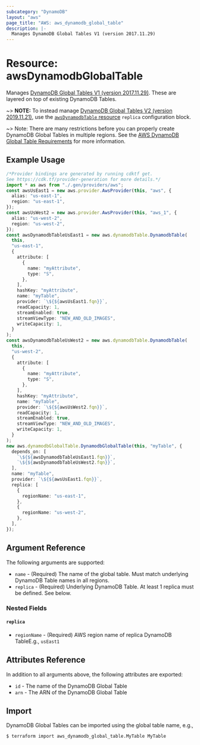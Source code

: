 ```yaml
---
subcategory: "DynamoDB"
layout: "aws"
page_title: "AWS: aws_dynamodb_global_table"
description: |-
  Manages DynamoDB Global Tables V1 (version 2017.11.29)
---
```


# Resource: awsDynamodbGlobalTable

Manages [DynamoDB Global Tables V1 (version 2017.11.29)](https://docs.aws.amazon.com/amazondynamodb/latest/developerguide/globaltables.V1.html). These are layered on top of existing DynamoDB Tables.

\~> **NOTE:** To instead manage [DynamoDB Global Tables V2 (version 2019.11.21)](https://docs.aws.amazon.com/amazondynamodb/latest/developerguide/globaltables.V2.html), use the [`awsDynamodbTable` resource](/docs/providers/aws/r/dynamodb_table.html) `replica` configuration block.

\~> Note: There are many restrictions before you can properly create DynamoDB Global Tables in multiple regions. See the [AWS DynamoDB Global Table Requirements](http://docs.aws.amazon.com/amazondynamodb/latest/developerguide/globaltables_reqs_bestpractices.html) for more information.

## Example Usage

```typescript
/*Provider bindings are generated by running cdktf get.
See https://cdk.tf/provider-generation for more details.*/
import * as aws from "./.gen/providers/aws";
const awsUsEast1 = new aws.provider.AwsProvider(this, "aws", {
  alias: "us-east-1",
  region: "us-east-1",
});
const awsUsWest2 = new aws.provider.AwsProvider(this, "aws_1", {
  alias: "us-west-2",
  region: "us-west-2",
});
const awsDynamodbTableUsEast1 = new aws.dynamodbTable.DynamodbTable(
  this,
  "us-east-1",
  {
    attribute: [
      {
        name: "myAttribute",
        type: "S",
      },
    ],
    hashKey: "myAttribute",
    name: "myTable",
    provider: `\${${awsUsEast1.fqn}}`,
    readCapacity: 1,
    streamEnabled: true,
    streamViewType: "NEW_AND_OLD_IMAGES",
    writeCapacity: 1,
  }
);
const awsDynamodbTableUsWest2 = new aws.dynamodbTable.DynamodbTable(
  this,
  "us-west-2",
  {
    attribute: [
      {
        name: "myAttribute",
        type: "S",
      },
    ],
    hashKey: "myAttribute",
    name: "myTable",
    provider: `\${${awsUsWest2.fqn}}`,
    readCapacity: 1,
    streamEnabled: true,
    streamViewType: "NEW_AND_OLD_IMAGES",
    writeCapacity: 1,
  }
);
new aws.dynamodbGlobalTable.DynamodbGlobalTable(this, "myTable", {
  depends_on: [
    `\${${awsDynamodbTableUsEast1.fqn}}`,
    `\${${awsDynamodbTableUsWest2.fqn}}`,
  ],
  name: "myTable",
  provider: `\${${awsUsEast1.fqn}}`,
  replica: [
    {
      regionName: "us-east-1",
    },
    {
      regionName: "us-west-2",
    },
  ],
});

```

## Argument Reference

The following arguments are supported:

* `name` - (Required) The name of the global table. Must match underlying DynamoDB Table names in all regions.
* `replica` - (Required) Underlying DynamoDB Table. At least 1 replica must be defined. See below.

### Nested Fields

#### `replica`

* `regionName` - (Required) AWS region name of replica DynamoDB TableE.g., `usEast1`

## Attributes Reference

In addition to all arguments above, the following attributes are exported:

* `id` - The name of the DynamoDB Global Table
* `arn` - The ARN of the DynamoDB Global Table

## Import

DynamoDB Global Tables can be imported using the global table name, e.g.,

```console
$ terraform import aws_dynamodb_global_table.MyTable MyTable
```
